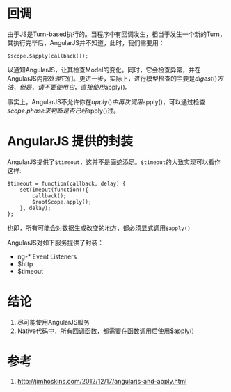 ﻿# 回调
由于JS是Turn-based执行的。当程序中有回调发生，相当于发生一个新的Turn，其执行完毕后，AngularJS并不知道，此时，我们需要用：

```JS
$scope.$apply(callback()); 
```

以通知AngularJS，让其检查Model的变化。同时，它会检查异常，并在AngularJS内部处理它们。更进一步，实际上，进行模型检查的主要是$digest()方法，但是，请不要使用它，直接使用$apply()。

事实上，AngularJS不允许你在$apply()中再次调用$apply()，可以通过检查$scope.$$phase来判断是否已经$apply()过。

# AngularJS 提供的封装
AngularJS提供了`$timeout`，这并不是画蛇添足。`$timeout`的大致实现可以看作这样:

```JS
$timeout = function(callback, delay) {  
    setTimeout(function(){   
        callback();   
        $rootScope.apply();  
    }, delay);  
};
```

也即，所有可能会对数据生成改变的地方，都必须显式调用`$apply()`

AngularJS对如下服务提供了封装：

+ ng-* Event Listeners
+ $http
+ $timeout

# 结论
1. 尽可能使用AngularJS服务
2. Native代码中，所有回调函数，都需要在函数调用后使用$apply()

# 参考
1. <http://jimhoskins.com/2012/12/17/angularjs-and-apply.html>